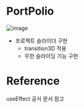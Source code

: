 # PortPolio
![image](https://github.com/dnrgus1127/TIL/assets/65962363/c18b5b83-f2f8-42a3-8a4c-31479e0744c5)
- 프로젝트 슬라이더 구현
   - transition3D 적용
   - 무한 슬라이딩 기능 구현
# Reference
useEffect 공식 문서 참고
